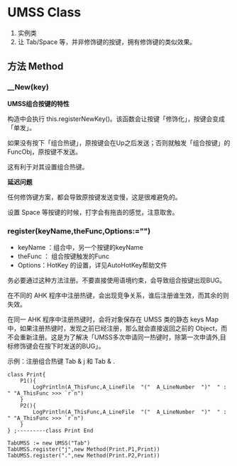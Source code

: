 # UMSS Class

1.  实例类
2.	让 Tab/Space 等，并非修饰键的按键，拥有修饰键的类似效果。

## 方法 Method

### 	__New(key)

**UMSS组合按键的特性**

构造中会执行 this.registerNewKey()。该函数会让按键「修饰化」，按键会变成「单发」。

如果没有按下「组合热键」，原按键会在Up之后发送；否则就触发「组合按键」的FuncObj，原按键不发送。

这有利于对其设置组合热键。

**延迟问题**

任何修饰键方案，都会导致原按键发送变慢，这是很难避免的。

设置 Space 等按键的时候，打字会有拖沓的感觉，注意取舍。

### register(keyName,theFunc,Options:="")

- keyName ：组合中，另一个按键的keyName 
- theFunc ： 组合按键触发的Func
- Options：HotKey 的设置，详见AutoHotKey帮助文件

务必要通过这种方法注册。不要直接使用语境约束，会导致组合按键出现BUG。

在不同的 AHK 程序中注册热键，会出现竞争关系，谁后注册谁生效，而其余的则失效。

在同一 AHK 程序中注册热键时，会将对象保存在 UMSS 类的静态 keys Map 中，如果注册热键时，发现之前已经注册，那么就会直接返回之前的 Object，而不会重新注册。这是为了解决「UMSS多次申请同一热键时，除第一次申请外,目标修饰键会在按下时发送的BUG」。



示例：注册组合热键 Tab & j 和 Tab & .

```autohotkey
class Print{
	P1(){
		LogPrintln(A_ThisFunc,A_LineFile  "("  A_LineNumber  ")"  " : " "A_ThisFunc >>> `r`n")
	}
	P2(){
		LogPrintln(A_ThisFunc,A_LineFile  "("  A_LineNumber  ")"  " : " "A_ThisFunc >>> `r`n")
	}
} ;---------class Print End

TabUMSS := new UMSS("Tab")
TabUMSS.register("j",new Method(Print.P1,Print))
TabUMSS.register(".",new Method(Print.P2,Print))
```